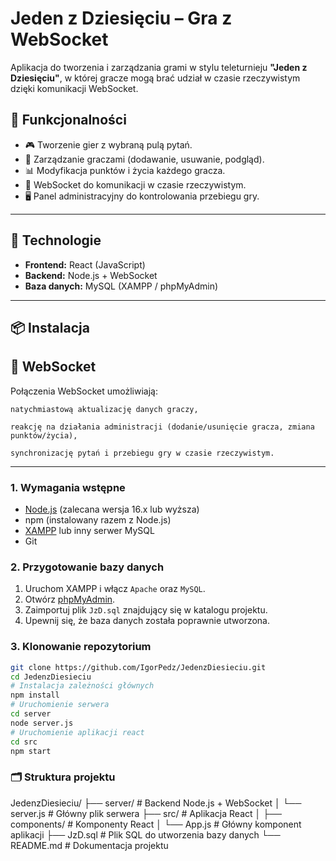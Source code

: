 # Jeden z Dziesięciu – Gra z WebSocket

Aplikacja do tworzenia i zarządzania grami w stylu teleturnieju **"Jeden z Dziesięciu"**, w której gracze mogą brać udział w czasie rzeczywistym dzięki komunikacji WebSocket.

## 🔧 Funkcjonalności

- 🎮 Tworzenie gier z wybraną pulą pytań.
- 👥 Zarządzanie graczami (dodawanie, usuwanie, podgląd).
- 📊 Modyfikacja punktów i życia każdego gracza.
- 🔌 WebSocket do komunikacji w czasie rzeczywistym.
- 🖥️ Panel administracyjny do kontrolowania przebiegu gry.

---

## 🧰 Technologie

- **Frontend:** React (JavaScript)
- **Backend:** Node.js + WebSocket
- **Baza danych:** MySQL (XAMPP / phpMyAdmin)

---

## 📦 Instalacja

## 📡 WebSocket
Połączenia WebSocket umożliwiają:

	natychmiastową aktualizację danych graczy,

	reakcję na działania administracji (dodanie/usunięcie gracza, zmiana punktów/życia),

	synchronizację pytań i przebiegu gry w czasie rzeczywistym.

---

### 1. Wymagania wstępne

- [Node.js](https://nodejs.org/) (zalecana wersja 16.x lub wyższa)
- npm (instalowany razem z Node.js)
- [XAMPP](https://www.apachefriends.org/pl/index.html) lub inny serwer MySQL
- Git

### 2. Przygotowanie bazy danych

1. Uruchom XAMPP i włącz `Apache` oraz `MySQL`.
2. Otwórz [phpMyAdmin](http://localhost/phpmyadmin).
3. Zaimportuj plik `JzD.sql` znajdujący się w katalogu projektu.
4. Upewnij się, że baza danych została poprawnie utworzona.

### 3. Klonowanie repozytorium

```bash
git clone https://github.com/IgorPedz/JedenzDiesieciu.git
cd JedenzDiesieciu
# Instalacja zależności głównych
npm install
# Uruchomienie serwera
cd server
node server.js
# Uruchomienie aplikacji react
cd src
npm start
```
### 🗂️ Struktura projektu

JedenzDiesieciu/
├── server/             # Backend Node.js + WebSocket
│   └── server.js       # Główny plik serwera
├── src/                # Aplikacja React
│   ├── components/     # Komponenty React
│   └── App.js          # Główny komponent aplikacji
├── JzD.sql             # Plik SQL do utworzenia bazy danych
└── README.md           # Dokumentacja projektu
